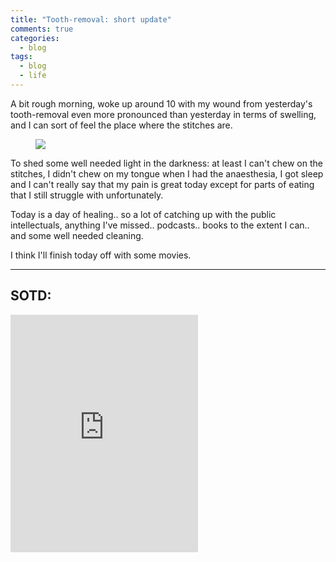 ```yaml
---
title: "Tooth-removal: short update"
comments: true
categories:
  - blog
tags:
  - blog
  - life
---
```

A bit rough morning, woke up around 10 with my wound from yesterday's tooth-removal even more pronounced than yesterday in terms of swelling, and I can sort of feel the place where the stitches are. 

<figure class="half">
    <a href="https://github.com/dotMavriQ/dotmavriq.github.io/blob/master/assets/Camera/ca_dentist.png?raw=true"><img src="https://github.com/dotMavriQ/dotmavriq.github.io/blob/master/assets/Camera/ca_dentist.png?raw=true"></a>
</figure>

To shed some well needed light in the darkness: at least I can't chew on the stitches, I didn't chew on my tongue when I had the anaesthesia, I got sleep and I can't really say that my pain is great today except for parts of eating that I still struggle with unfortunately. 

Today is a day of healing.. so a lot of catching up with the public intellectuals, anything I've missed.. podcasts.. books to the extent I can.. and some well needed cleaning. 

I think I'll finish today off with some movies. 

---

## SOTD:
<iframe src="https://open.spotify.com/embed?uri=spotify:track:5EjMYsQL7jkdgbRoGheDVg" width="300" height="380" frameborder="0" allowtransparency="true" allow="encrypted-media"></iframe>